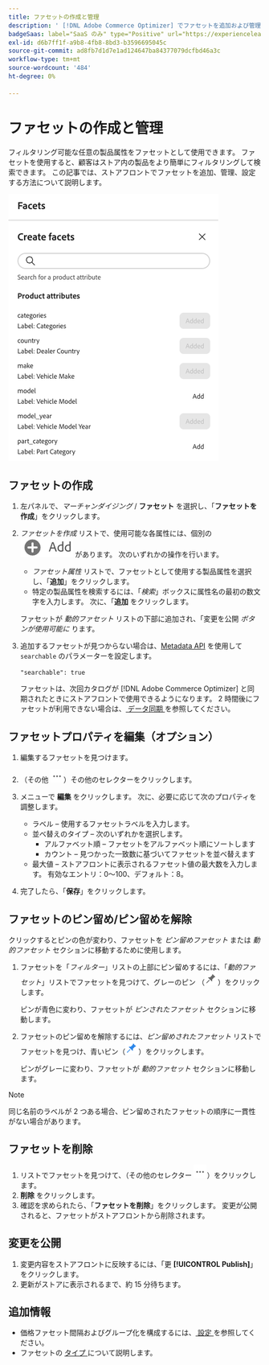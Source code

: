 ```yaml
---
title: ファセットの作成と管理
description: ' [!DNL Adobe Commerce Optimizer] でファセットを追加および管理する方法を説明します。'
badgeSaas: label="SaaS のみ" type="Positive" url="https://experienceleague.adobe.com/ja/docs/commerce/user-guides/product-solutions" tooltip="Adobe Commerce as a Cloud ServiceおよびAdobe Commerce Optimizer プロジェクトにのみ適用されます（Adobeで管理される SaaS インフラストラクチャ）。"
exl-id: d6b7ff1f-a9b8-4fb8-8bd3-b3596695045c
source-git-commit: ad8fb7d1d7e1ad124647ba84377079dcfbd46a3c
workflow-type: tm+mt
source-wordcount: '484'
ht-degree: 0%

---
```


# ファセットの作成と管理

フィルタリング可能な任意の製品属性をファセットとして使用できます。 ファセットを使用すると、顧客はストア内の製品をより簡単にフィルタリングして検索できます。 この記事では、ストアフロントでファセットを追加、管理、設定する方法について説明します。

![ ファセットの作成 ](../../assets/create-facet.png)

## ファセットの作成

1. 左パネルで、_マーチャンダイジング_ / **ファセット** を選択し、「**ファセットを作成**」をクリックします。
1. *ファセットを作成* リストで、使用可能な各属性には、個別の ![ 追加ボタン ](../../assets/btn-add.png) があります。 次のいずれかの操作を行います。

   - *ファセット属性* リストで、ファセットとして使用する製品属性を選択し、「**追加**」をクリックします。
   - 特定の製品属性を検索するには、「*検索*」ボックスに属性名の最初の数文字を入力します。 次に、「**追加** をクリックします。

   ファセットが *動的ファセット* リストの下部に追加され、「変更を公開 *ボタンが使用可能に* ります。

1. 追加するファセットが見つからない場合は、[Metadata API](https://developer.adobe.com/commerce/services/reference/rest/#tag/Metadata) を使用して `searchable` のパラメーターを設定します。

   `"searchable": true`

   ファセットは、次回カタログが [!DNL Adobe Commerce Optimizer] と同期されたときにストアフロントで使用できるようになります。 2 時間後にファセットが利用できない場合は、[ データ同期 ](../../setup/data-sync.md) を参照してください。

## ファセットプロパティを編集（オプション）

1. 編集するファセットを見つけます。
1. （その他 ![ セレクター ](../../assets/btn-more.png)）その他のセレクターをクリックします。
1. メニューで **編集** をクリックします。 次に、必要に応じて次のプロパティを調整します。

   - ラベル – 使用するファセットラベルを入力します。
   - 並べ替えのタイプ – 次のいずれかを選択します。
      - アルファベット順 – ファセットをアルファベット順にソートします
      - カウント – 見つかった一致数に基づいてファセットを並べ替えます
   - 最大値 – ストアフロントに表示されるファセット値の最大数を入力します。 有効なエントリ：0～100、デフォルト：8。

1. 完了したら、「**保存**」をクリックします。

## ファセットのピン留め/ピン留めを解除

クリックするとピンの色が変わり、ファセットを *ピン留めファセット* または *動的ファセット* セクションに移動するために使用します。

1. ファセットを「*フィルター*」リストの上部にピン留めするには、「*動的ファセット*」リストでファセットを見つけて、グレーのピン （![ ピンセレクター ](../../assets/btn-pin-gray.png)）をクリックします。

   ピンが青色に変わり、ファセットが *ピンされたファセット* セクションに移動します。

1. ファセットのピン留めを解除するには、*ピン留めされたファセット* リストでファセットを見つけ、青いピン（![ ピンセレクター ](../../assets/btn-pin-blue.png)）をクリックします。

   ピンがグレーに変わり、ファセットが *動的ファセット* セクションに移動します。

>[!NOTE]
>
>同じ名前のラベルが 2 つある場合、ピン留めされたファセットの順序に一貫性がない場合があります。

## ファセットを削除

1. リストでファセットを見つけて、（その他のセレクター ![ その他のセレクター ](../../assets/btn-more.png)）をクリックします。
1. **削除** をクリックします。
1. 確認を求められたら、「**ファセットを削除**」をクリックします。
変更が公開されると、ファセットがストアフロントから削除されます。

## 変更を公開

1. 変更内容をストアフロントに反映するには、「更 **[!UICONTROL Publish]**」をクリックします。
1. 更新がストアに表示されるまで、約 15 分待ちます。

## 追加情報

- 価格ファセット間隔およびグループ化を構成するには、[ 設定 ](../../settings.md) を参照してください。
- ファセットの [ タイプ ](type.md) について説明します。
